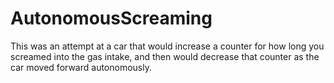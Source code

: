 # AutonomousScreaming
This was an attempt at a car that would increase a counter for how long you screamed into the gas intake, and then would decrease that counter as the car moved forward autonomously.
